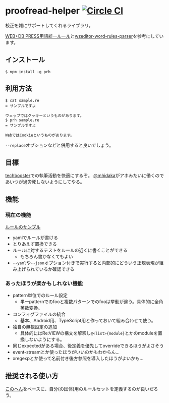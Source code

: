 # proofread-helper [![Circle CI](https://circleci.com/gh/vvakame/prh.svg?style=svg)](https://circleci.com/gh/vvakame/prh)

校正を雑にサポートしてくれるライブラリ。

[WEB+DB PRESS用語統一ルール](https://gist.github.com/inao/f55e8232e150aee918b9)と[wzeditor-word-rules-parser](https://github.com/azu/wzeditor-word-rules-parser)を参考にしています。

## インストール

```
$ npm install -g prh
```

## 利用方法

```
$ cat sample.re
= サンプルですよ

ウェッブではクッキーというものがあります。
$ prh sample.re
= サンプルですよ

WebではCookieというものがあります。
```

`--replace`オプションなどと併用すると良いでしょう。

## 目標

[techbooster](http://techbooster.org/)での執筆活動を快適にするぞ。
[@mhidaka](https://twitter.com/mhidaka)がアホみたいに働くのであいつが過労死しないようにしてやる。

## 機能

### 現在の機能

[ルールのサンプル](https://github.com/vvakame/prh/blob/master/misc/sample.yml)

* yamlでルールが書ける
* とりあえず置換できる
* ルールに対するテストをルールの近くに書くことができる
    * もちろん書かなくてもよい
* `--yaml`や`--json`オプション付きで実行すると内部的にどういう正規表現が組み上げられているか確認できる

### あったほうが楽かもしれない機能

* pattern単位でのルール設定
    * 単一patternでのfooと複数パターンでのfooは挙動が違う。具体的に全角英数変換。
* コンフィグファイルの統合
    * 基本、Android用、TypeScript用と作っておいて組み合わせて使う。
* 独自の無視設定の追加
    * 具体的にはRe:VIEWの構文を解釈し`@<list>{module}`とかのmoduleを置換しないようにする。
* 同じexpectedがある場合、後定義を優先してoverrideできるほうがよさそう
* event-streamとか使ったほうがいいのかもわからん…
* xregexpとか使って名前付き後方参照を導入したほうがよいかも…

## 推奨される使い方

[このへん](https://github.com/vvakame/prh/blob/master/misc/WEB%2BDB_PRESS.yml)をベースに、自分(の団体)用のルールセットを定義するのが良いだろう。
